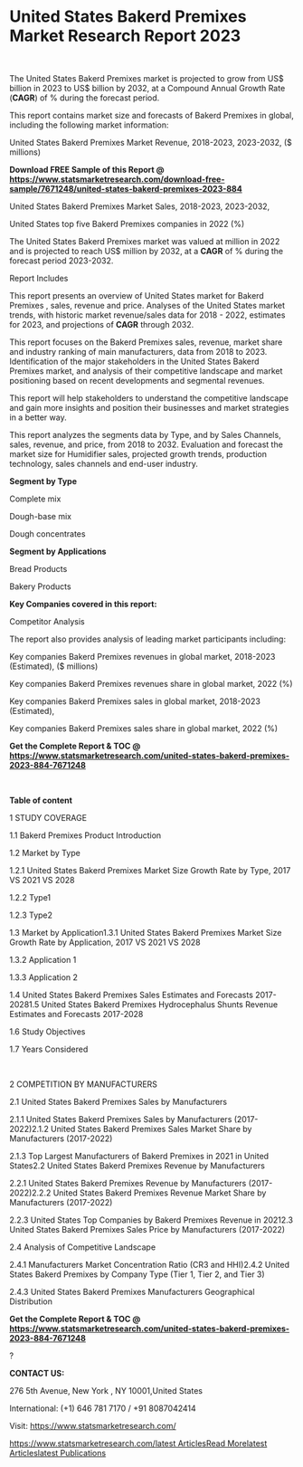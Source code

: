 <h1>United States Bakerd Premixes Market Research Report 2023</h1><br/><p>The United States Bakerd Premixes market is projected to grow from US$ billion in 2023 to US$ billion by 2032, at a Compound Annual Growth Rate (<strong>CAGR</strong>) of % during the forecast period.</p>
 
 
 
 <p>This report contains market size and forecasts of Bakerd Premixes in global, including the following market information:</p>
 
 
 
 <p>United States Bakerd Premixes Market Revenue, 2018-2023, 2023-2032, ($ millions)</p>
 
 
 
 <p><strong>Download FREE Sample of this Report @ <a href="https://www.statsmarketresearch.com/download-free-sample/7671248/united-states-bakerd-premixes-2023-884">https://www.statsmarketresearch.com/download-free-sample/7671248/united-states-bakerd-premixes-2023-884</a></strong></p>
 
 
 
 <p>United States Bakerd Premixes Market Sales, 2018-2023, 2023-2032,</p>
 
 
 
 <p>United States top five Bakerd Premixes companies in 2022 (%)</p>
 
 
 
 <p>The United States Bakerd Premixes market was valued at million in 2022 and is projected to reach US$ million by 2032, at a <strong>CAGR</strong> of % during the forecast period 2023-2032.</p>
 
 
 
 <p>Report Includes</p>
 
 
 
 <p>This report presents an overview of United States market for Bakerd Premixes , sales, revenue and price. Analyses of the United States market trends, with historic market revenue/sales data for 2018 - 2022, estimates for 2023, and projections of <strong>CAGR</strong> through 2032.</p>
 
 
 
 <p>This report focuses on the Bakerd Premixes sales, revenue, market share and industry ranking of main manufacturers, data from 2018 to 2023. Identification of the major stakeholders in the United States Bakerd Premixes market, and analysis of their competitive landscape and market positioning based on recent developments and segmental revenues.</p>
 
 
 
 <p>This report will help stakeholders to understand the competitive landscape and gain more insights and position their businesses and market strategies in a better way.</p>
 
 
 
 <p>This report analyzes the segments data by Type, and by Sales Channels, sales, revenue, and price, from 2018 to 2032. Evaluation and forecast the market size for Humidifier sales, projected growth trends, production technology, sales channels and end-user industry.</p>
 
 
 
 <p><strong>Segment by Type</strong></p>
 
 
 
 <p>Complete mix</p>
 
 
 
 <p>Dough-base mix</p>
 
 
 
 <p>Dough concentrates</p>
 
 
 
 <p><strong>Segment <strong><strong>by Applications</strong></strong></strong></p>
 
 
 
 <p>Bread Products</p>
 
 
 
 <p>Bakery Products</p>
 
 
 
 <p><strong>Key Companies covered in this report:</strong></p>
 
 
 
 <p>Competitor Analysis</p>
 
 
 
 <p>The report also provides analysis of leading market participants including:</p>
 
 
 
 <p>Key companies Bakerd Premixes revenues in global market, 2018-2023 (Estimated), ($ millions)</p>
 
 
 
 <p>Key companies Bakerd Premixes revenues share in global market, 2022 (%)</p>
 
 
 
 <p>Key companies Bakerd Premixes sales in global market, 2018-2023 (Estimated),</p>
 
 
 
 <p>Key companies Bakerd Premixes sales share in global market, 2022 (%)</p>
 
 
 
 <div><b>Get the Complete Report & TOC @ <a href="https://www.statsmarketresearch.com/united-states-bakerd-premixes-2023-884-7671248">https://www.statsmarketresearch.com/united-states-bakerd-premixes-2023-884-7671248</a></b></div>
 
 
 
 <p><br />
 
 <b>Table of content</b></p>
 
 
 
 <p>1 STUDY COVERAGE<br />
 
 1.1 Bakerd Premixes Product Introduction<br />
 
 1.2 Market by Type<br />
 
 1.2.1 United States Bakerd Premixes Market Size Growth Rate by Type, 2017 VS 2021 VS 2028<br />
 
 1.2.2 Type1<br />
 
 1.2.3 Type2<br />
 
 1.3 Market by Application1.3.1 United States Bakerd Premixes Market Size Growth Rate by Application, 2017 VS 2021 VS 2028<br />
 
 1.3.2 Application 1<br />
 
 1.3.3 Application 2<br />
 
 1.4 United States Bakerd Premixes Sales Estimates and Forecasts 2017-20281.5 United States Bakerd Premixes Hydrocephalus Shunts Revenue Estimates and Forecasts 2017-2028<br />
 
 1.6 Study Objectives<br />
 
 1.7 Years Considered<br />
 
 <br />
 
 2 COMPETITION BY MANUFACTURERS<br />
 
 2.1 United States Bakerd Premixes Sales by Manufacturers<br />
 
 2.1.1 United States Bakerd Premixes Sales by Manufacturers (2017-2022)2.1.2 United States Bakerd Premixes Sales Market Share by Manufacturers (2017-2022)<br />
 
 2.1.3 Top Largest Manufacturers of Bakerd Premixes in 2021 in United States2.2 United States Bakerd Premixes Revenue by Manufacturers<br />
 
 2.2.1 United States Bakerd Premixes Revenue by Manufacturers (2017-2022)2.2.2 United States Bakerd Premixes Revenue Market Share by Manufacturers (2017-2022)<br />
 
 2.2.3 United States Top Companies by Bakerd Premixes Revenue in 20212.3 United States Bakerd Premixes Sales Price by Manufacturers (2017-2022)<br />
 
 2.4 Analysis of Competitive Landscape<br />
 
 2.4.1 Manufacturers Market Concentration Ratio (CR3 and HHI)2.4.2 United States Bakerd Premixes by Company Type (Tier 1, Tier 2, and Tier 3)<br />
 
 2.4.3 United States Bakerd Premixes Manufacturers Geographical Distribution</p>
 
 
 
 <div><b>Get the Complete Report & TOC @ <a href="https://www.statsmarketresearch.com/united-states-bakerd-premixes-2023-884-7671248">https://www.statsmarketresearch.com/united-states-bakerd-premixes-2023-884-7671248</a></b></div>
 
 
 
 <p>? </p>
 
 
 
 <p><b>CONTACT US:</b><br />
 
 276 5th Avenue, New York , NY 10001,United States<br />
 
 International: (+1) 646 781 7170 / +91 8087042414<br />
 
 Visit: <a href="https://www.statsmarketresearch.com/">https://www.statsmarketresearch.com/</a><br />
 
 <a href="https://gyeongbokgung.com">https://www.statsmarketresearch.com/</a><a href="https://hallyeomaritime.com">latest Articles</a><a href="https://jingwansa.com">Read More</a><a href="https://nguoiviet.jp/">latest Articles</a><a href="https://www.intelmarketresearch.com/">latest Publications</a></p>